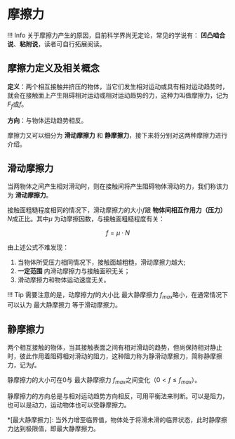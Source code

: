 # 摩擦力

!!! Info
    关于摩擦力产生的原因，目前科学界尚无定论，常见的学说有： **凹凸啮合说**、**粘附说**，读者可自行拓展阅读。

## 摩擦力定义及相关概念

**定义**：两个相互接触并挤压的物体，当它们发生相对运动或具有相对运动趋势时，就会在接触面上产生阻碍相对运动或相对运动趋势的力，这种力叫做摩擦力，记为$F_f$或$f$。

**方向**：与物体运动趋势相反。

摩擦力又可以细分为 **滑动摩擦力** 和 **静摩擦力**，接下来将分别对这两种摩擦力进行介绍。

## 滑动摩擦力

当两物体之间产生相对滑动时，则在接触间将产生阻碍物体滑动的力，我们称该力为 **滑动摩擦力**。

接触面粗糙程度相同的情况下，滑动摩擦力的大小$f$跟 **物体间相互作用力（压力）**$N$成正比。其中$\mu$ 为动摩擦因数，与接触面粗糙程度有关：

$$f = \mu \cdot N$$

由上述公式不难发现：

1. 当物体所受压力相同情况下，接触面越粗糙，滑动摩擦力越大;
2. **一定范围** 内滑动摩擦力与接触面积无关；
3. 滑动摩擦力和物体运动速度无关。

!!! Tip
    需要注意的是，动摩擦力$f$的大小比 最大静摩擦力 $f_{max}$略小，在通常情况下可以认为 最大静摩擦力 等于滑动摩擦力。

## 静摩擦力

两个相互接触的物体，当其接触表面之间有相对滑动的趋势，但尚保持相对静止时，彼此作用着阻碍相对滑动的阻力，这种阻力称为静滑动摩擦力，简称静摩擦力，记为$f$。

静摩擦力的大小可在0与 最大静摩擦力 $f_{max}$之间变化（$0 < f \le f_{max}$）。

静摩擦力的方向总是与相对运动趋势方向相反，可用平衡法来判断。可以是阻力，也可以是动力，运动物体也可以受静摩擦力。

*[最大静摩擦力]: 当外力增至临界值，物体处于将滑未滑的临界状态，此时静摩擦力达到极限值，即最大静摩擦力。
